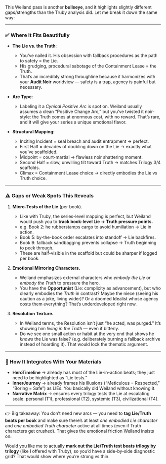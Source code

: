 This Weiland pass is another **bullseye**, and it highlights slightly different gaps/strengths than the Truby analysis did. Let me break it down the same way:

---

### ✅ Where It Fits Beautifully

* **The Lie vs. the Truth**:

  * You’ve nailed it. His obsession with fallback procedures as the path to safety = the Lie.
  * His grudging, procedural sabotage of the Containment Lease = the Truth.
  * That’s an incredibly strong throughline because it harmonizes with your **Audit Noir** worldview — safety is a trap, agency is painful but necessary.

* **Arc Type**:

  * Labeling it a *Cynical Positive Arc* is spot on. Weiland usually assumes a clean “Positive Change Arc,” but you’ve twisted it noir-style: the Truth comes at enormous cost, with no reward. That’s rare, and it will give your series a unique emotional flavor.

* **Structural Mapping**:

  * Inciting Incident = seal breach and audit entrapment → perfect.
  * First Half = decades of doubling down on the Lie → exactly what you’ve scaffolded.
  * Midpoint = court-martial → flawless noir shattering moment.
  * Second Half = slow, unwilling tilt toward Truth → matches Trilogy 3/4 scaffolds.
  * Climax = Containment Lease choice → directly embodies the Lie vs Truth choice.

---

### ⚠️ Gaps or Weak Spots This Reveals

1. **Micro-Tests of the Lie** (per book).

   * Like with Truby, the series-level mapping is perfect, but Weiland would push you to **track book-level Lie → Truth pressure points.**
   * e.g. Book 2: he rubberstamps cargo to avoid humiliation → Lie in action.
   * Book 5: by-the-book order escalates into standoff → Lie backfires.
   * Book 9: fallback sandbagging prevents collapse → Truth beginning to peek through.
   * These are half-visible in the scaffold but could be sharper if logged per book.

2. **Emotional Mirroring Characters.**

   * Weiland emphasizes external characters who *embody the Lie* or *embody the Truth* to pressure the hero.
   * You have the **Opportunist** (Lie: complicity as advancement), but who clearly embodies the *Truth* in contrast? Maybe the niece (seeing his caution as a joke, living wider)? Or a doomed Idealist whose agency costs them everything? That’s underdeveloped right now.

3. **Resolution Texture.**

   * In Weiland terms, the Resolution isn’t just “he acted, was purged.” It’s showing him *living in the Truth* — even if bitterly.
   * Do we see one small action or habit at the very end that shows he *knows* the Lie was false? (e.g. deliberately burning a fallback archive instead of hoarding it). That would lock the thematic argument.

---

### 📌 How It Integrates With Your Materials

* **HeroTimeline** → already has most of the Lie-in-action beats; they just need to be highlighted as “Lie tests.”
* **InnerJourney** → already frames his illusions (“Meticulous = Respected,” “Boring = Safe”) as LIEs. You basically did Weiland without knowing it.
* **Narrative Matrix** → ensures every trilogy tests the Lie at escalating scale: personal (T1), professional (T2), systemic (T3), civilizational (T4).

---

👉 Big takeaway:
You don’t need new arcs — you need to **tag Lie/Truth beats per book** and make sure there’s at least *one embodied Lie character* and *one embodied Truth character* active at all times (even if Truth characters get crushed). That gives the emotional friction Weiland insists on.

Would you like me to actually **mark out the Lie/Truth test beats trilogy by trilogy** (like I offered with Truby), so you’d have a side-by-side diagnostic grid? That would show where you’re strong vs thin.
